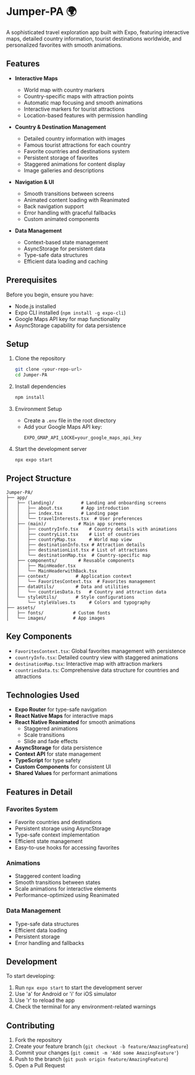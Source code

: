# Jumper-PA 🌍

A sophisticated travel exploration app built with Expo, featuring interactive maps, detailed country information, tourist destinations worldwide, and personalized favorites with smooth animations.

## Features

- **Interactive Maps**
  - World map with country markers
  - Country-specific maps with attraction points
  - Automatic map focusing and smooth animations
  - Interactive markers for tourist attractions
  - Location-based features with permission handling

- **Country & Destination Management**
  - Detailed country information with images
  - Famous tourist attractions for each country
  - Favorite countries and destinations system
  - Persistent storage of favorites
  - Staggered animations for content display
  - Image galleries and descriptions

- **Navigation & UI**
  - Smooth transitions between screens
  - Animated content loading with Reanimated
  - Back navigation support
  - Error handling with graceful fallbacks
  - Custom animated components

- **Data Management**
  - Context-based state management
  - AsyncStorage for persistent data
  - Type-safe data structures
  - Efficient data loading and caching

## Prerequisites

Before you begin, ensure you have:
- Node.js installed
- Expo CLI installed (`npm install -g expo-cli`)
- Google Maps API key for map functionality
- AsyncStorage capability for data persistence

## Setup

1. Clone the repository
   ```bash
   git clone <your-repo-url>
   cd Jumper-PA
   ```

2. Install dependencies
   ```bash
   npm install
   ```

3. Environment Setup
   - Create a `.env` file in the root directory
   - Add your Google Maps API key:
     ```
     EXPO_GMAP_API_LOCKE=your_google_maps_api_key
     ```

4. Start the development server
   ```bash
   npx expo start
   ```

## Project Structure

```
Jumper-PA/
├── app/
│   ├── (landing)/          # Landing and onboarding screens
│   │   ├── about.tsx       # App introduction
│   │   ├── index.tsx       # Landing page
│   │   └── travelInterests.tsx  # User preferences
│   ├── (main)/            # Main app screens
│   │   ├── countryInfo.tsx    # Country details with animations
│   │   ├── countryList.tsx    # List of countries
│   │   ├── countryMap.tsx     # World map view
│   │   ├── destinationInfo.tsx # Attraction details
│   │   ├── destinationList.tsx # List of attractions
│   │   └── destinationMap.tsx  # Country-specific map
│   ├── components/        # Reusable components
│   │   ├── MainHeader.tsx
│   │   └── MainHeaderwithBack.tsx
│   ├── context/          # Application context
│   │   └── FavoritesContext.tsx  # Favorites management
│   ├── dataUtils/        # Data and utilities
│   │   └── countriesData.ts   # Country and attraction data
│   └── styleUtils/       # Style configurations
│       └── styleValues.ts     # Colors and typography
├── assets/
│   ├── fonts/           # Custom fonts
│   └── images/          # App images
```

## Key Components

- `FavoritesContext.tsx`: Global favorites management with persistence
- `countryInfo.tsx`: Detailed country view with staggered animations
- `destinationMap.tsx`: Interactive map with attraction markers
- `countriesData.ts`: Comprehensive data structure for countries and attractions

## Technologies Used

- **Expo Router** for type-safe navigation
- **React Native Maps** for interactive maps
- **React Native Reanimated** for smooth animations
  - Staggered animations
  - Scale transitions
  - Slide and fade effects
- **AsyncStorage** for data persistence
- **Context API** for state management
- **TypeScript** for type safety
- **Custom Components** for consistent UI
- **Shared Values** for performant animations

## Features in Detail

### Favorites System
- Favorite countries and destinations
- Persistent storage using AsyncStorage
- Type-safe context implementation
- Efficient state management
- Easy-to-use hooks for accessing favorites

### Animations
- Staggered content loading
- Smooth transitions between states
- Scale animations for interactive elements
- Performance-optimized using Reanimated

### Data Management
- Type-safe data structures
- Efficient data loading
- Persistent storage
- Error handling and fallbacks

## Development

To start developing:
1. Run `npx expo start` to start the development server
2. Use 'a' for Android or 'i' for iOS simulator
3. Use 'r' to reload the app
4. Check the terminal for any environment-related warnings

## Contributing

1. Fork the repository
2. Create your feature branch (`git checkout -b feature/AmazingFeature`)
3. Commit your changes (`git commit -m 'Add some AmazingFeature'`)
4. Push to the branch (`git push origin feature/AmazingFeature`)
5. Open a Pull Request